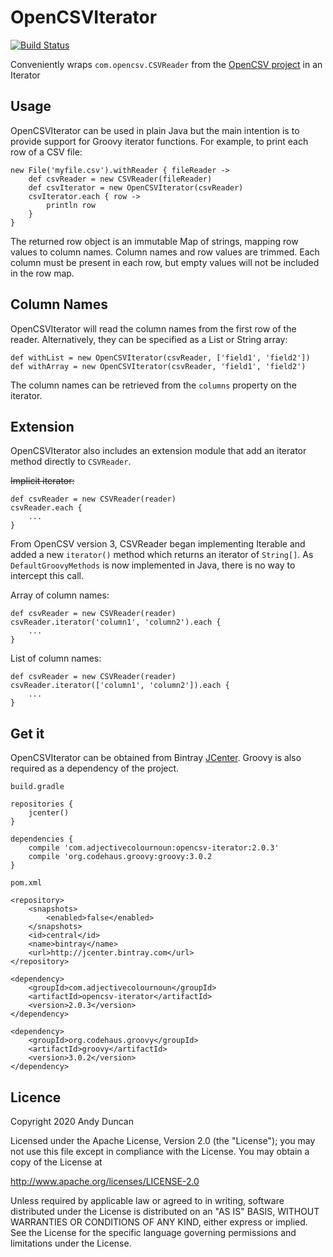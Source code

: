 OpenCSVIterator
===============

[![Build Status](https://travis-ci.org/andyjduncan/opencsv-iterator.svg?branch=master)](https://travis-ci.org/andyjduncan/opencsv-iterator)

Conveniently wraps `com.opencsv.CSVReader` from the
[OpenCSV project](http://opencsv.sourceforge.net/) in an Iterator

Usage
-----

OpenCSVIterator can be used in plain Java but the main intention is to provide support for Groovy iterator functions.
For example, to print each row of a CSV file:

    new File('myfile.csv').withReader { fileReader ->
        def csvReader = new CSVReader(fileReader)
        def csvIterator = new OpenCSVIterator(csvReader)
        csvIterator.each { row ->
            println row
        }
    }

The returned row object is an immutable Map of strings, mapping row values to column names.  Column names and
row values are trimmed.  Each column must be present in each row, but empty values will not be included in the row map.

Column Names
-------------

OpenCSVIterator will read the column names from the first row of the reader.  Alternatively, they can be specified
as a List or String array:

    def withList = new OpenCSVIterator(csvReader, ['field1', 'field2'])
    def withArray = new OpenCSVIterator(csvReader, 'field1', 'field2')

The column names can be retrieved from the `columns` property on the iterator.

Extension
---------

OpenCSVIterator also includes an extension module that add an iterator method directly to `CSVReader`.  

~~Implicit iterator:~~

    def csvReader = new CSVReader(reader)
    csvReader.each {
        ...
    }

From OpenCSV version 3, CSVReader began implementing Iterable and added a new `iterator()` method which returns an
iterator of `String[]`.  As `DefaultGroovyMethods` is now implemented in Java, there is no way to  intercept this call.
    
Array of column names:

    def csvReader = new CSVReader(reader)
    csvReader.iterator('column1', 'column2').each {
        ...
    }
    
List of column names:

    def csvReader = new CSVReader(reader)
    csvReader.iterator(['column1', 'column2']).each {
        ...
    }


Get it
------

OpenCSVIterator can be obtained from Bintray [JCenter](https://bintray.com/bintray/jcenter).
Groovy is also required as a dependency of the project.

`build.gradle`

    repositories {
        jcenter()
    }
    
    dependencies {
        compile 'com.adjectivecolournoun:opencsv-iterator:2.0.3'
        compile 'org.codehaus.groovy:groovy:3.0.2
    }
    
`pom.xml`

    <repository>
        <snapshots>
            <enabled>false</enabled>
        </snapshots>
        <id>central</id>
        <name>bintray</name>
        <url>http://jcenter.bintray.com</url>
    </repository>
    
    <dependency>
        <groupId>com.adjectivecolournoun</groupId>
        <artifactId>opencsv-iterator</artifactId>
        <version>2.0.3</version>
    </dependency>

    <dependency>
        <groupId>org.codehaus.groovy</groupId>
        <artifactId>groovy</artifactId>
        <version>3.0.2</version>
    </dependency>

Licence
-------

Copyright 2020 Andy Duncan

Licensed under the Apache License, Version 2.0 (the "License");
you may not use this file except in compliance with the License.
You may obtain a copy of the License at

<http://www.apache.org/licenses/LICENSE-2.0>

Unless required by applicable law or agreed to in writing, software
distributed under the License is distributed on an "AS IS" BASIS,
WITHOUT WARRANTIES OR CONDITIONS OF ANY KIND, either express or implied.
See the License for the specific language governing permissions and
limitations under the License.
